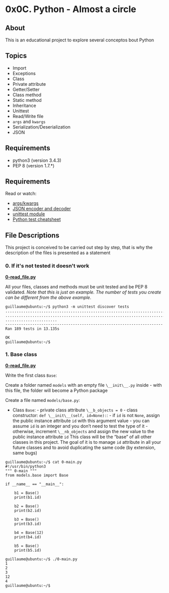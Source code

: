 # 0x0C. Python - Almost a circle

## About

This is an educational project to explore several conceptos bout Python

## Topics

-  Import
-  Exceptions
-  Class
-  Private attribute
-  Getter/Setter
-  Class method
-  Static method
-  Inheritance
-  Unittest
-  Read/Write file
-  `args` and `kwargs`
-  Serialization/Deserialization
-  JSON

## Requirements

-  python3 (version 3.4.3)
-  PEP 8 (version 1.7.\*)

## Requirements

Read or watch:

-  [args/kwargs](https://yasoob.me/2013/08/04/args-and-kwargs-in-python-explained/)
-  [JSON encoder and decoder](https://docs.python.org/3/library/json.html)
-  [unittest module](https://docs.python.org/3.4/library/unittest.html#module-unittest)
-  [Python test cheatsheet](https://www.pythonsheets.com/notes/python-tests.html)

## File Descriptions

This project is conceived to be carried out step by step, that is why the description of the files is presented as a statement

### 0. If it's not tested it doesn't work

**[0-read_file.py](00-read_file.py)**

All your files, classes and methods must be unit tested and be PEP 8 validated.
_Note that this is just an example. The number of tests you create can be different from the above example._

```
guillaume@ubuntu:~/$ python3 -m unittest discover tests
...................................................................................
...................................................................................
.......................
----------------------------------------------------------------------
Ran 189 tests in 13.135s

OK
guillaume@ubuntu:~/$
```

### 1. Base class

**[0-read_file.py](00-read_file.py)**

Write the first class `Base`:

Create a folder named `models` with an empty file `\__init\__.py` inside - with this file, the folder will become a Python package

Create a file named `models/base.py`:

-  Class `Base`: - private class attribute `\__b_objects = 0` - class constructor: `def \__init\__(self, id=None):`: - if `id` is not `None`, assign the public instance attribute `id` with this argument value - you can assume `id` is an integer and you don’t need to test the type of it - otherwise, increment `\__nb_objects` and assign the new value to the public instance attribute `id`
   This class will be the “base” of all other classes in this project. The goal of it is to manage `id` attribute in all your future classes and to avoid duplicating the same code (by extension, same bugs)

```
guillaume@ubuntu:~/$ cat 0-main.py
#!/usr/bin/python3
""" 0-main """
from models.base import Base

if __name__ == "__main__":

    b1 = Base()
    print(b1.id)

    b2 = Base()
    print(b2.id)

    b3 = Base()
    print(b3.id)

    b4 = Base(12)
    print(b4.id)

    b5 = Base()
    print(b5.id)

guillaume@ubuntu:~/$ ./0-main.py
1
2
3
12
4
guillaume@ubuntu:~/$
```
